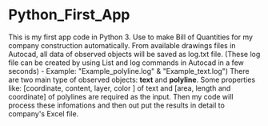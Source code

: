 # Python_First_App
This is my first app code in Python 3.
Use to make Bill of Quantities for my company construction automatically.
From available drawings files in Autocad, all data of observed objects will be saved as log.txt file. (These log file can be created by using List and log commands in Autocad in a few seconds) - Example: "Example_polyline.log" & "Example_text.log") 
There are two main type of observed objects: **text** and **polyline**. Some properties like: [coordinate, content, layer, color ] of text and [area, length and coordinate] of polylines are required as the input. Then my code will process these infomations and then out put the results in detail to company's Excel file. 


